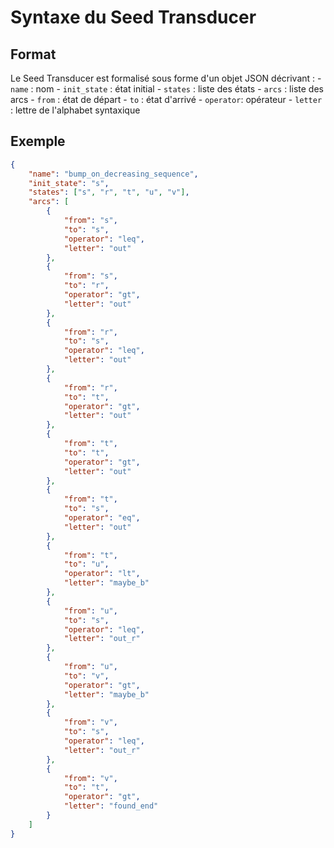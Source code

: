 # Syntaxe du Seed Transducer

## Format
Le Seed Transducer est formalisé sous forme d'un objet JSON décrivant : 
    - `name` : nom
    - `init_state` : état initial
    - `states` : liste des états
    - `arcs` : liste des arcs
        - `from` : état de départ
        - `to` : état d'arrivé
        - `operator`: opérateur 
        - `letter` : lettre de l'alphabet syntaxique

## Exemple 
```json
{
    "name": "bump_on_decreasing_sequence",
    "init_state": "s",
    "states": ["s", "r", "t", "u", "v"],
    "arcs": [
        {
            "from": "s", 
            "to": "s",
            "operator": "leq",
            "letter": "out"
        },
        {
            "from": "s", 
            "to": "r",
            "operator": "gt",
            "letter": "out"
        }, 
        {
            "from": "r", 
            "to": "s",
            "operator": "leq",
            "letter": "out"
        },
        {
            "from": "r", 
            "to": "t",
            "operator": "gt",
            "letter": "out"
        },
        {
            "from": "t", 
            "to": "t",
            "operator": "gt",
            "letter": "out"
        },
        {
            "from": "t", 
            "to": "s",
            "operator": "eq",
            "letter": "out"
        },
        {
            "from": "t", 
            "to": "u",
            "operator": "lt",
            "letter": "maybe_b"
        },
        {
            "from": "u", 
            "to": "s",
            "operator": "leq",
            "letter": "out_r"
        },
        {
            "from": "u", 
            "to": "v",
            "operator": "gt",
            "letter": "maybe_b"
        },
        {
            "from": "v", 
            "to": "s",
            "operator": "leq",
            "letter": "out_r"
        },
        {
            "from": "v", 
            "to": "t",
            "operator": "gt",
            "letter": "found_end"
        }
    ]
}
```